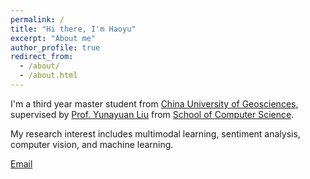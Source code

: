 ```yaml
---
permalink: /
title: "Hi there, I'm Haoyu"
excerpt: "About me"
author_profile: true
redirect_from: 
  - /about/
  - /about.html
---
```


I'm a third year master student from [China University of Geosciences](https://www.cug.edu.cn/), supervised by [Prof. Yunayuan Liu](https://grzy.cug.edu.cn/liuyuanyuan/zh_CN/index.htm) from [School of Computer Science](https://cs.cug.edu.cn/). 

My research interest includes multimodal learning, sentiment analysis, computer vision, and machine learning.

<!-- You can find my CV here: [Haoyu's Curriculum Vitae](../assets/Curriculum_Vitae.pdf). -->

[Email](mailto:zhanghaoyu@cug.edu.cn)

<!-- / [Github](https://github.com/Haoyu-ha) -->
